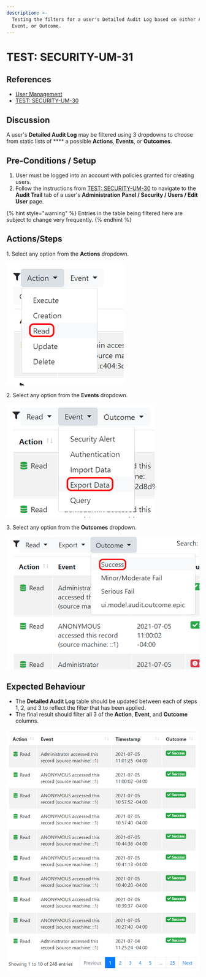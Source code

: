```yaml
---
description: >-
  Testing the filters for a user's Detailed Audit Log based on either Action,
  Event, or Outcome.
---
```


# TEST: SECURITY-UM-31

## References

* [User Management](broken-reference)
* [TEST: SECURITY-UM-30](test-security-um-30.md)

## Discussion

A user's **Detailed Audit Log** may be filtered using 3 dropdowns to choose from static lists of **** a possible **Actions**, **Events**, or **Outcomes**.

## Pre-Conditions / Setup

1. User must be logged into an account with policies granted for creating users.
2. Follow the instructions from [TEST: SECURITY-UM-30](test-security-um-30.md) to navigate to the **Audit Trail** tab of a user's **Administration Panel / Security / Users / Edit User** page.

{% hint style="warning" %}
Entries in the table being filtered here are subject to change very frequently.
{% endhint %}

## Actions/Steps

1\. Select any option from the **Actions** dropdown.

![](<../../../../../../.gitbook/assets/image (314).png>)

2\. Select any option from the **Events** dropdown.

![](<../../../../../../.gitbook/assets/image (301).png>)

3\. Select any option from the **Outcomes** dropdown.

![](<../../../../../../.gitbook/assets/image (294).png>)

## Expected Behaviour

* The **Detailed Audit Log** table should be updated between each of steps 1, 2, and 3 to reflect the filter that has been applied.
* The final result should filter all 3 of the **Action**, **Event**, and **Outcome** columns.&#x20;

![](<../../../../../../.gitbook/assets/image (329).png>)
